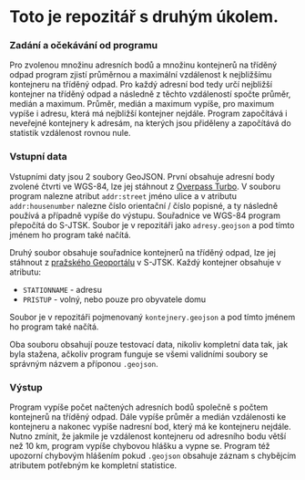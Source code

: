 # Toto je repozitář s druhým úkolem.
### Zadání a očekávání od programu
Pro zvolenou množinu adresních bodů a množinu kontejnerů na tříděný odpad program zjistí průměrnou a maximální vzdálenost k nejbližšímu kontejneru na tříděný odpad. Pro každý adresní bod tedy určí nejbližší kontejner na tříděný odpad a následně z těchto vzdáleností spočte průměr, medián a maximum. Průměr, medián a maximum vypíše, pro maximum vypíše i adresu, která má nejbližší kontejner nejdále. Program započítává i neveřejné kontejnery k adresám, na kterých jsou přiděleny a započítává do statistik vzdálenost rovnou nule.
### Vstupní data
Vstupními daty jsou 2 soubory GeoJSON. První obsahuje adresní body zvolené
čtvrti ve WGS-84, lze jej stáhnout z [Overpass
Turbo](http://overpass-turbo.eu/s/11rE). V souboru program nalezne atribut `addr:street` jméno ulice a v atributu
`addr:housenumber` nalezne číslo orientační / číslo popisné, a ty následně používá a případně vypíše do výstupu. Souřadnice ve WGS-84 program přepočítá do S-JTSK. Soubor je v repozitáři jako `adresy.geojson` a pod tímto jménem ho program také načítá.

Druhý soubor obsahuje souřadnice kontejnerů na tříděný odpad, lze jej stáhnout z
[pražského Geoportálu](https://www.geoportalpraha.cz/cs/data/otevrena-data/8726EF0E-0834-463B-9E5F-FE09E62D73FB)
v S-JTSK. 
Každý kontejner obsahuje v atributu:
* `STATIONNAME` - adresu
* `PRISTUP` - volný, nebo pouze pro obyvatele domu
    
Soubor je v repozitáři pojmenovaný `kontejnery.geojson` a pod tímto jménem ho program také načítá.

Oba souboru obsahují pouze testovací data, nikoliv kompletní data tak, jak byla stažena, ačkoliv program funguje se všemi validními soubory se správným názvem a příponou `.geojson`.
### Výstup
Program vypíše počet načtených adresních bodů společně s počtem kontejnerů na tříděný odpad. Dále vypíše průměr a medián vzdálenosti ke kontejneru a nakonec vypíše nadresní bod, který má ke kontejneru nejdále. Nutno zmínit, že jakmile je vzdálenost kontejneru od adresního bodu větší než 10 km, program vypíše chybovou hlášku a vypne se. Program též upozorní chybovým hlášením pokud `.geojson` obsahuje záznam s chybějcím atributem potřebným ke kompletní statistice. 